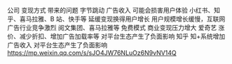 公司 变现方式 带来的问题 
字节跳动 广告收入 可能会损害用户体验 
小红书、知乎、喜马拉雅、B 站、快手等 延缓变现换得用户增长 用户规模增长缓慢，互联网广告行业竞争激烈 
阅文集团、喜马拉雅等 免费模式 商业变现压力增大 
爱奇艺 涨价、减少折扣、增加广告加载率等 对平台生态产生了负面影响 
知乎 知+系统增加广告收入 对平台生态产生了负面影响 
https://mp.weixin.qq.com/s/sJO4JW76NLuOz6N9vNV14Q